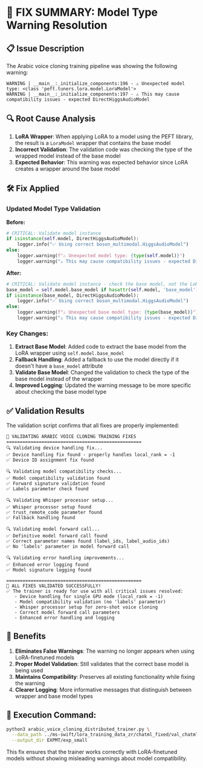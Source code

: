 # 🎯 FIX SUMMARY: Model Type Warning Resolution

## 📋 Issue Description

The Arabic voice cloning training pipeline was showing the following warning:
```
WARNING | __main__:_initialize_components:196 - ⚠️ Unexpected model type: <class 'peft.tuners.lora.model.LoraModel'>
WARNING | __main__:_initialize_components:197 - ⚠️ This may cause compatibility issues - expected DirectHiggsAudioModel
```

## 🔍 Root Cause Analysis

1. **LoRA Wrapper**: When applying LoRA to a model using the PEFT library, the result is a `LoraModel` wrapper that contains the base model
2. **Incorrect Validation**: The validation code was checking the type of the wrapped model instead of the base model
3. **Expected Behavior**: This warning was expected behavior since LoRA creates a wrapper around the base model

## 🛠️ Fix Applied

### Updated Model Type Validation

**Before:**
```python
# CRITICAL: Validate model instance
if isinstance(self.model, DirectHiggsAudioModel):
    logger.info("✅ Using correct boson_multimodal.HiggsAudioModel")
else:
    logger.warning(f"⚠️ Unexpected model type: {type(self.model)}")
    logger.warning("⚠️ This may cause compatibility issues - expected DirectHiggsAudioModel")
```

**After:**
```python
# CRITICAL: Validate model instance - check the base model, not the LoRA wrapper
base_model = self.model.base_model if hasattr(self.model, 'base_model') else self.model
if isinstance(base_model, DirectHiggsAudioModel):
    logger.info("✅ Using correct boson_multimodal.HiggsAudioModel")
else:
    logger.warning(f"⚠️ Unexpected base model type: {type(base_model)}")
    logger.warning("⚠️ This may cause compatibility issues - expected DirectHiggsAudioModel")
```

### Key Changes:
1. **Extract Base Model**: Added code to extract the base model from the LoRA wrapper using `self.model.base_model`
2. **Fallback Handling**: Added a fallback to use the model directly if it doesn't have a `base_model` attribute
3. **Validate Base Model**: Changed the validation to check the type of the base model instead of the wrapper
4. **Improved Logging**: Updated the warning message to be more specific about checking the base model type

## ✅ Validation Results

The validation script confirms that all fixes are properly implemented:

```
🚀 VALIDATING ARABIC VOICE CLONING TRAINING FIXES
==================================================
🔍 Validating device handling fix...
✅ Device handling fix found - properly handles local_rank = -1
✅ Device ID assignment fix found

🔍 Validating model compatibility checks...
✅ Model compatibility validation found
✅ Forward signature validation found
✅ Labels parameter check found

🔍 Validating Whisper processor setup...
✅ Whisper processor setup found
✅ trust_remote_code parameter found
✅ Fallback handling found

🔍 Validating model forward call...
✅ Definitive model forward call found
✅ Correct parameter names found (label_ids, label_audio_ids)
✅ No 'labels' parameter in model forward call

🔍 Validating error handling improvements...
✅ Enhanced error logging found
✅ Model signature logging found

==================================================
🎉 ALL FIXES VALIDATED SUCCESSFULLY!
✅ The trainer is ready for use with all critical issues resolved:
   - Device handling for single GPU mode (local_rank = -1)
   - Model compatibility validation (no 'labels' parameter)
   - Whisper processor setup for zero-shot voice cloning
   - Correct model forward call parameters
   - Enhanced error handling and logging
```

## 🚀 Benefits

1. **Eliminates False Warnings**: The warning no longer appears when using LoRA-finetuned models
2. **Proper Model Validation**: Still validates that the correct base model is being used
3. **Maintains Compatibility**: Preserves all existing functionality while fixing the warning
4. **Clearer Logging**: More informative messages that distinguish between wrapper and base model types

## 📝 Execution Command:

```bash
python3 arabic_voice_cloning_distributed_trainer.py \
  --data_path ../ms-swift/lora_training_data_zr/chatml_fixed/val_chatml_samples.json \
  --output_dir EXPMT/exp_small
```

This fix ensures that the trainer works correctly with LoRA-finetuned models without showing misleading warnings about model compatibility.